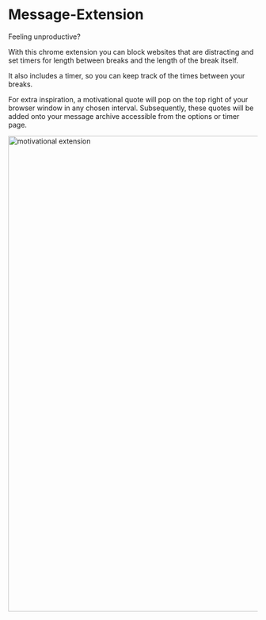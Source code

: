 # Message-Extension
Feeling unproductive? 

With this chrome extension you can block websites that are distracting and set timers for length between breaks and the length of the break itself. 

It also includes a timer, so you can keep track of the times between your breaks. 

For extra inspiration, a motivational quote will pop on the top right of your browser window in any chosen interval. Subsequently, these quotes will be added onto your message archive accessible from the options or timer page.

<img width="960" alt="motivational extension" src="https://user-images.githubusercontent.com/42393264/50673405-34622580-0f92-11e9-80b1-4a0cf1e3fb20.PNG">
